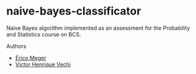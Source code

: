 # naive-bayes-classificator
Naive Bayes algorithm implemented as an assessment for the Probability and Statistics course on BCS.

Authors
- [Érico Meger](https://github.com/EricoMeger)
- [Victor Henrique Vechi](https://github.com/VictorVechi)
